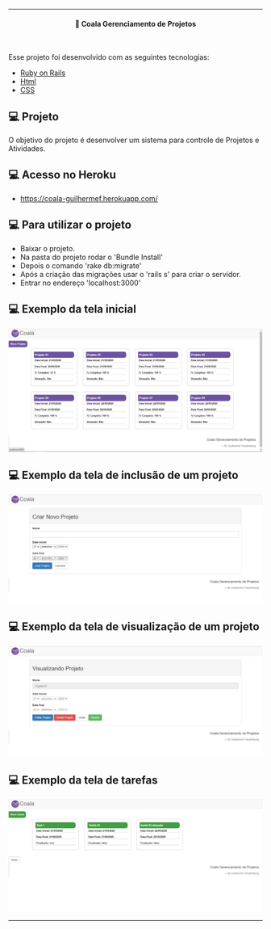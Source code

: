 ---
<h4 align="center">
  🚀 Coala Gerenciamento de Projetos
 
</h4>
<br>
 
Esse projeto foi desenvolvido com as seguintes tecnologias:

- [Ruby on Rails](https://rubyonrails.org/)
- [Html](https://www.w3schools.com/html/)
- [CSS](https://www.w3schools.com/html/)

## 💻 Projeto

O objetivo do projeto é desenvolver um sistema para controle de Projetos e Atividades.

##  💻 Acesso no Heroku

 - https://coala-guilhermef.herokuapp.com/

##  💻 Para utilizar o projeto

 - Baixar o projeto.
 - Na pasta do projeto rodar o 'Bundle Install'
 - Depois o comando 'rake db:migrate'
 - Após a criação das migrações usar o 'rails s' para criar o servidor.
 - Entrar no endereço 'localhost:3000' 

##  💻 Exemplo da tela inicial
![alt text](https://github.com/GUIFRE88/coala/blob/master/app/assets/images/tela-inicial.PNG)

##  💻 Exemplo da tela de inclusão de um projeto
![alt text](https://github.com/GUIFRE88/coala/blob/master/app/assets/images/novo-projeto.PNG)

##  💻 Exemplo da tela de visualização de um projeto
![alt text](https://github.com/GUIFRE88/coala/blob/master/app/assets/images/visualizando-projeto.PNG)

##  💻 Exemplo da tela de tarefas
![alt text](https://github.com/GUIFRE88/coala/blob/master/app/assets/images/tarefas.PNG)



----


